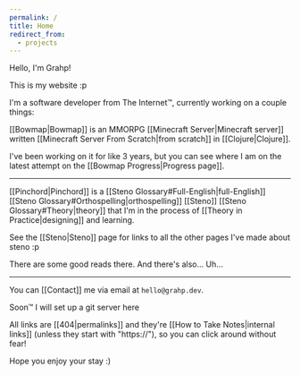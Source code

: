 ```yaml
---
permalink: /
title: Home
redirect_from:
  - projects
---
```

Hello, I'm Grahp!

This is my website :p

I'm a software developer from The Internet™, currently working on a couple things:

[[Bowmap|Bowmap]] is an MMORPG [[Minecraft Server|Minecraft server]] written [[Minecraft Server From Scratch|from scratch]] in [[Clojure|Clojure]].

I've been working on it for like 3 years, but you can see where I am on the latest attempt on the [[Bowmap Progress|Progress page]].

---

[[Pinchord|Pinchord]] is a [[Steno Glossary#Full-English|full-English]] [[Steno Glossary#Orthospelling|orthospelling]] [[Steno]] [[Steno Glossary#Theory|theory]] that I'm in the process of [[Theory in Practice|designing]] and learning.

See the [[Steno|Steno]] page for links to all the other pages I've made about steno :p

There are some good reads there. And there's also... Uh...

---

You can [[Contact]] me via email at `hello@grahp.dev`.

Soon™ I will set up a git server here

All links are [[404|permalinks]] and they're [[How to Take Notes|internal links]] (unless they start with "https://"), so you can click around without fear!

Hope you enjoy your stay :)
